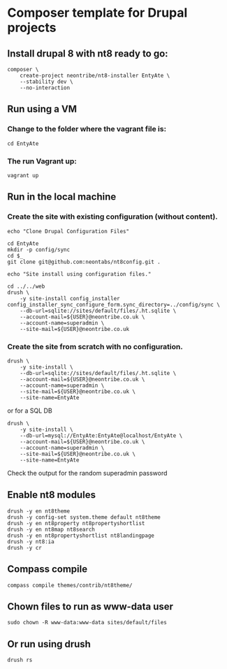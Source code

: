 # Composer template for Drupal projects

## Install drupal 8 with nt8 ready to go:
```
composer \
    create-project neontribe/nt8-installer EntyAte \
    --stability dev \
    --no-interaction
```

## Run using a VM

### Change to the folder where the vagrant file is:

    cd EntyAte

### The run Vagrant up:

    vagrant up

## Run in the local machine

### Create the site with existing configuration (without content).
    echo "Clone Drupal Configuration Files"

    cd EntyAte
    mkdir -p config/sync
    cd $_
    git clone git@github.com:neontabs/nt8config.git .

    echo "Site install using configuration files."

    cd ../../web
    drush \
        -y site-install config_installer config_installer_sync_configure_form.sync_directory=../config/sync \
        --db-url=sqlite://sites/default/files/.ht.sqlite \
        --account-mail=${USER}@neontribe.co.uk \
        --account-name=superadmin \
        --site-mail=${USER}@neontribe.co.uk


### Create the site from scratch with no configuration.

    drush \
        -y site-install \
        --db-url=sqlite://sites/default/files/.ht.sqlite \
        --account-mail=${USER}@neontribe.co.uk \
        --account-name=superadmin \
        --site-mail=${USER}@neontribe.co.uk \
        --site-name=EntyAte

or for a SQL DB

    drush \
        -y site-install \
        --db-url=mysql://EntyAte:EntyAte@localhost/EntyAte \
        --account-mail=${USER}@neontribe.co.uk \
        --account-name=superadmin \
        --site-mail=${USER}@neontribe.co.uk \
        --site-name=EntyAte

Check the output for the random superadmin password

## Enable nt8 modules

    drush -y en nt8theme
    drush -y config-set system.theme default nt8theme
    drush -y en nt8property nt8propertyshortlist
    drush -y en nt8map nt8search
    drush -y en nt8propertyshortlist nt8landingpage
    drush -y nt8:ia
    drush -y cr

## Compass compile

    compass compile themes/contrib/nt8theme/

## Chown files to run as www-data user

    sudo chown -R www-data:www-data sites/default/files

## Or run using drush

    drush rs
